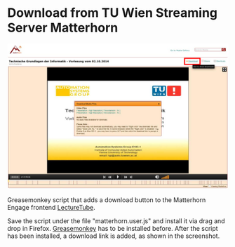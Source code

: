 # Download from TU Wien Streaming Server Matterhorn

![matterhorn](screenshot.png)

Greasemonkey script that adds a download button to the Matterhorn Engage
frontend [LectureTube](http://mh-admin.ltcc.tuwien.ac.at/engage/ui/index.html).

Save the script under the file "matterhorn.user.js" and install it via drag
and drop in Firefox.
[Greasemonkey](https://addons.mozilla.org/firefox/addon/greasemonkey/) has to
be installed before. After the script has been installed, a download link is
added, as shown in the screenshot.

